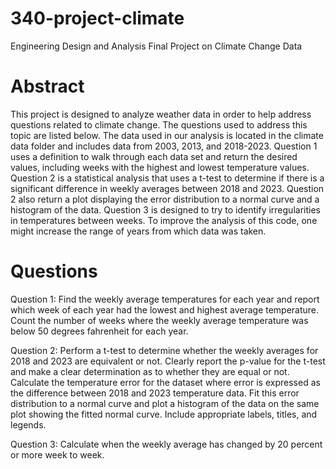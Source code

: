 # 340-project-climate
Engineering Design and Analysis Final Project on Climate Change Data 

# **Abstract**
This project is designed to analyze weather data in order to help address questions related to climate change. The 
questions used to address this topic are listed below. The data used in our analysis is located in the climate 
data folder and includes data from 2003, 2013, and 2018-2023. Question 1 uses a definition to walk through each 
data set and return the desired values, including weeks with the highest and lowest temperature values. Question
2 is a statistical analysis that uses a t-test to determine if there is a significant difference in weekly averages 
between 2018 and 2023. Question 2 also return a plot displaying the error distribution to a normal curve and a 
histogram of the data. Question 3 is designed to try to identify irregularities in temperatures between weeks. To 
improve the analysis of this code, one might increase the range of years from which data was taken. 

# **Questions**
Question 1: Find the weekly average temperatures for each year and report which week of each year had the lowest and 
highest average temperature. Count the number of weeks where the weekly average temperature was below 50 degrees 
fahrenheit for each year.

Question 2: Perform a t-test to determine whether the weekly averages for 2018 and 2023 are equivalent or not. Clearly 
report the p-value for the t-test and make a clear determination as to whether they are equal or not. Calculate the 
temperature error for the dataset where error is expressed as the difference between 2018 and 2023 temperature data. 
Fit this error distribution to a normal curve and plot a histogram of the data on the same plot showing the fitted 
normal curve. Include appropriate labels, titles, and legends.

Question 3: Calculate when the weekly average has changed by 20 percent or more week to week.

